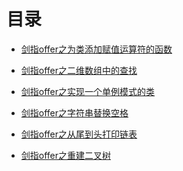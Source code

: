 <html>
<head>
  <title>目录</title>
  <meta http-equiv="Content-Type" content="text/html;charset=utf-8" />
</head>
<body>
<h1>目录</h1>
<ul>
<li><a href="01CMystring/readme.md">剑指offer之为类添加赋值运算符的函数</a></li>
</ul>
<ul>
<li><a href="02/readme.md">剑指offer之二维数组中的查找</a></li>
</ul>
<ul>
<li><a href="03/readme.md">剑指offer之实现一个单例模式的类</a></li>
</ul>
<ul>
<li><a href="04/readme.md">剑指offer之字符串替换空格</a></li>
</ul>
<ul>
<li><a href="05/readme.md">剑指offer之从尾到头打印链表</a></li>
</ul>
<ul>
<li><a href="06/readme.md">剑指offer之重建二叉树</a></li>
</ul>
</body>
</html>
